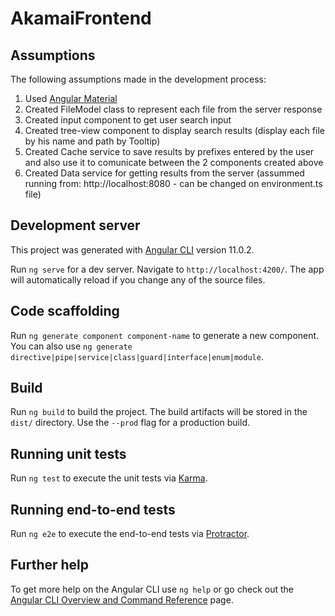 # AkamaiFrontend

## Assumptions

The following assumptions made in the development process:
1. Used [Angular Material]([https://github.com/angular/angular-cli](https://material.angular.io/components/categories))
2. Created FileModel class to represent each file from the server response
3. Created input component to get user search input
4. Created tree-view component to display search results (display each file by his name and path by Tooltip)
5. Created Cache service to save results by prefixes entered by the user and also use it to comunicate between the 2 components created above
6. Created Data service for getting results from the server (assummed running from: http://localhost:8080 - can be changed on environment.ts file)

## Development server

This project was generated with [Angular CLI](https://github.com/angular/angular-cli) version 11.0.2.

Run `ng serve` for a dev server. Navigate to `http://localhost:4200/`. The app will automatically reload if you change any of the source files.

## Code scaffolding

Run `ng generate component component-name` to generate a new component. You can also use `ng generate directive|pipe|service|class|guard|interface|enum|module`.

## Build

Run `ng build` to build the project. The build artifacts will be stored in the `dist/` directory. Use the `--prod` flag for a production build.

## Running unit tests

Run `ng test` to execute the unit tests via [Karma](https://karma-runner.github.io).

## Running end-to-end tests

Run `ng e2e` to execute the end-to-end tests via [Protractor](http://www.protractortest.org/).

## Further help

To get more help on the Angular CLI use `ng help` or go check out the [Angular CLI Overview and Command Reference](https://angular.io/cli) page.
